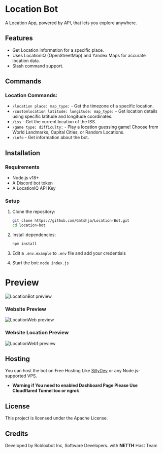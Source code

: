 # Location Bot

A Location App, powered by API, that lets you explore anywhere.

## Features
- Get Location information for a specific place.
- Uses LocationIQ (OpenStreetMap) and Yandex Maps for accurate location data.
- Slash command support.

## Commands
### Location Commands:
- `/location place: map_type:` - Get the timezone of a specific location.
- `/customlocation latitude: longitude: map_type:` - Get location details using specific latitude and longitude coordinates.
- `/iss` - Get the current location of the ISS.
- `/game type: difficulty:` - Play a location guessing game! Choose from World Landmarks, Capital Cities, or Random Locations.
- `/info` - Get information about the bot.

## Installation
### Requirements
- Node.js v18+
- A Discord bot token
- A LocationIQ API Key

### Setup
1. Clone the repository:
   ```sh
   git clone https://github.com/Gatshja/Location-Bot.git
   cd location-bot
   ```
2. Install dependencies:
   ```sh
   npm install
   ```
3. Edit a `.env.example` to `.env` file and add your credentials

4. Start the bot:
   ```node index.js```
   

# Preview
<img src="https://files.catbox.moe/fqlgub.png" alt="LocationBot preview">

### Website Preview
<img src="https://files.catbox.moe/ywhxr0.png" alt="LocationWeb preview">

### Website Location Preview
<img src="https://files.catbox.moe/7sggae.png" alt="LocationWeb1 preview">

## Hosting
You can host the bot on Free Hosting Like [SillyDev](https://sillydev.co.uk) or any Node.js-supported VPS.
- **Warning if You need to enabled Dashboard Page Please Use Cloudflared Tunnel too or ngrok**

## License
This project is licensed under the Apache License.

## Credits
Developed by Robloxbot Inc, Software Developers. with **NETTH** Host Team
